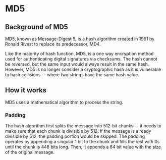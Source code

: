 # MD5

## Background of MD5
MD5, known as Message-Digest 5, is a hash algorithm created in 1991 by Ronald Rivest to replace its predecessor, MD4.  

Like the majority of hash function, MD5, is a one way encryption method used for authenticating digital signatures via checksums. The hash cannot be reversed, but the same input would always result in the same hash. However, MD5 is no longer consider a cryptographic hash as it is vulnerable to hash collisions -- where two strings have the same hash value.  


## How it works
MD5 uses a mathematical algorithm to process the string.

### Padding
The hash algorithm first splits the message into 512-bit chunks -- it needs to make sure that each chunk is divisible by 512. If the message is already divisible by 512, the padding portion would be skipped. The padding operates by appending a singular 1 bit to the chunk and fills the rest with 0s until the chunk is 448 bits long. Then, it appends a 64 bit value with the size of the original message.
